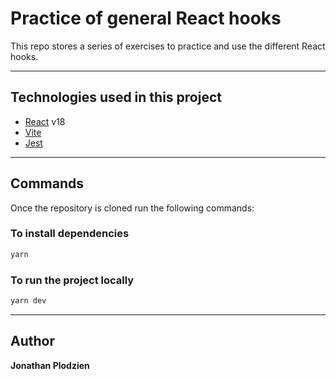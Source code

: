 # Practice of general React hooks

This repo stores a series of exercises to practice and use the different React hooks.

---

## Technologies used in this project

- [React](https://es.reactjs.org/) v18
- [Vite](https://vitejs.dev/)
- [Jest](https://jestjs.io/)

---

## Commands

Once the repository is cloned run the following commands:

### To install dependencies

```bash
yarn
```

### To run the project locally

```bash
yarn dev
```

---

## Author
**Jonathan Plodzien**